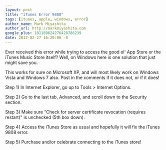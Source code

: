 ```yaml
---
layout: post
title: "iTunes Error 9808"
tags: [itunes, apple, windows, error]
author_name: Mark Miyashita
author_url: http://markmiyashita.com
google_plus: 101180624276428786239
date: 2012-02-27 16:20:00 -8
---
```


Ever received this error while trying to access the good ol' App Store or the iTunes Music Store itself? Well, on Windows here is one solution that just might save you.

This works for sure on Microsoft XP, and will most likely work on Windows Vista and Windows 7 also. Post in the comments if it does not, or if it does!

Step 1) In Internet Explorer, go up to Tools > Internet Options. 

Step 2) Go to the last tab, Advanced, and scroll down to the Security section. 

Step 3) Make sure "Check for server certificate revocation (requires restart)" is unchecked (5th box down).

Step 4) Access the iTunes Store as usual and hopefully it will fix the iTunes 9808 error. 

Step 5) Purchase and/or celebrate connecting to the iTunes store!
